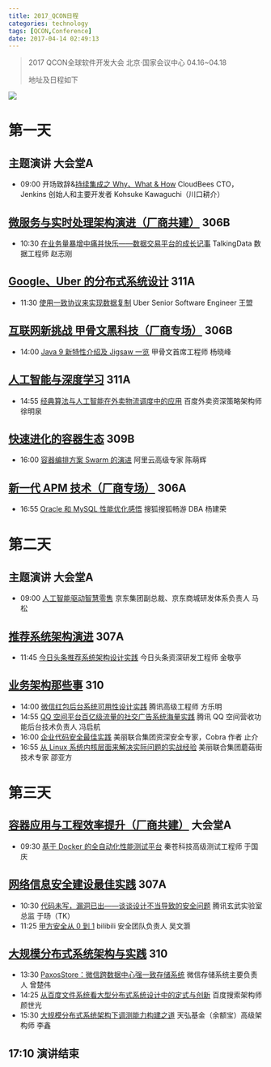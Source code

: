 ```yaml
---
title: 2017_QCON日程
categories: technology
tags: [QCON,Conference]
date: 2017-04-14 02:49:13
---
```


> 2017 QCON全球软件开发大会 北京·国家会议中心 04.16~04.18
>
> 地址及日程如下

![](http://img.willowspace.cn/willowspace_2016/1492109894337.png)

# 第一天

## 主题演讲 大会堂A

- 09:00 开场致辞&[持续集成之 Why、What & How](http://2017.qconbeijing.com/presentation/803) CloudBees CTO，Jenkins 创始人和主要开发者 Kohsuke Kawaguchi（川口耕介）

## [微服务与实时处理架构演进（厂商共建）](http://2017.qconbeijing.com/track/128) 306B

- 10:30 [在业务量暴增中痛并快乐——数据交易平台的成长记事](http://2017.qconbeijing.com/presentation/846) TalkingData 数据工程师 赵志刚

## [Google、Uber 的分布式系统设计](http://2017.qconbeijing.com/track/139) 311A

- 11:30 [使用一致协议来实现数据复制](http://2017.qconbeijing.com/presentation/810) Uber Senior Software Engineer 王盟

## [互联网新挑战 甲骨文黑科技（厂商专场）](http://2017.qconbeijing.com/track/138) 306B

- 14:00  [Java 9 新特性介绍及 Jigsaw 一览](http://2017.qconbeijing.com/presentation/862) 甲骨文首席工程师 杨晓峰

## [人工智能与深度学习](http://2017.qconbeijing.com/track/69) 311A

- 14:55 [经典算法与人工智能在外卖物流调度中的应用](http://2017.qconbeijing.com/presentation/624) 百度外卖资深策略架构师 徐明泉

## [快速进化的容器生态](http://2017.qconbeijing.com/track/60) 309B

- 16:00 [容器编排方案 Swarm 的演进](http://2017.qconbeijing.com/presentation/523) 阿里云高级专家 陈萌辉

## [新一代 APM 技术（厂商专场）](http://2017.qconbeijing.com/track/140) 306A

- 16:55 [Oracle 和 MySQL 性能优化感悟](http://2017.qconbeijing.com/presentation/897) 搜狐搜狐畅游 DBA 杨建荣

# 第二天

## 主题演讲 大会堂A

- 09:00 [人工智能驱动智慧零售](http://2017.qconbeijing.com/presentation/877) 京东集团副总裁、京东商城研发体系负责人 马松

## [推荐系统架构演进](http://2017.qconbeijing.com/track/126) 307A

- 11:45 [今日头条推荐系统架构设计实践](http://2017.qconbeijing.com/presentation/725) 今日头条资深研发工程师 金敬亭

## [业务架构那些事](http://2017.qconbeijing.com/track/62) 310

- 14:00 [微信红包后台系统可用性设计实践](http://2017.qconbeijing.com/presentation/759) 腾讯高级工程师 方乐明
- 14:55 [QQ 空间平台百亿级流量的社交广告系统海量实践](http://2017.qconbeijing.com/presentation/660) 腾讯 QQ 空间营收功能后台技术负责人 冯启航
- 16:00 [企业代码安全最佳实践](http://2017.qconbeijing.com/presentation/816) 美丽联合集团资深安全专家，Cobra 作者 止介
- 16:55 [从 Linux 系统内核层面来解决实际问题的实战经验](http://2017.qconbeijing.com/presentation/820) 美丽联合集团蘑菇街技术专家 邵亚方

# 第三天

## [容器应用与工程效率提升（厂商共建）](http://2017.qconbeijing.com/track/130) 大会堂A

- 09:30 [基于 Docker 的全自动化性能测试平台](http://2017.qconbeijing.com/presentation/851) 秦苍科技高级测试工程师 于国庆

## [网络信息安全建设最佳实践](http://2017.qconbeijing.com/track/74) 307A

- 10:30 [代码未写，漏洞已出——谈谈设计不当导致的安全问题](http://2017.qconbeijing.com/presentation/720) 腾讯玄武实验室总监 于旸（TK）
- 11:25 [甲方安全从 0 到 1](http://2017.qconbeijing.com/presentation/618) bilibili 安全团队负责人 吴文灏

## [大规模分布式系统架构与实践](http://2017.qconbeijing.com/track/76) 310

- 13:30 [PaxosStore：微信跨数据中心强一致存储系统](http://2017.qconbeijing.com/presentation/745) 微信存储系统主要负责人 曾楚伟
- 14:25 [从百度文件系统看大型分布式系统设计中的定式与创新](http://2017.qconbeijing.com/presentation/663) 百度搜索架构师 颜世光
- 15:30 [大规模分布式系统架构下调测能力构建之道](http://2017.qconbeijing.com/presentation/739) 天弘基金（余额宝）高级架构师 李鑫



## 17:10 演讲结束